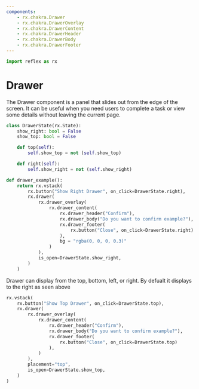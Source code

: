 ```yaml
---
components:
    - rx.chakra.Drawer
    - rx.chakra.DrawerOverlay
    - rx.chakra.DrawerContent
    - rx.chakra.DrawerHeader
    - rx.chakra.DrawerBody
    - rx.chakra.DrawerFooter
---
```


```python exec
import reflex as rx
```

# Drawer

The Drawer component is a panel that slides out from the edge of the screen.
It can be useful when you need users to complete a task or view some details without leaving the current page.

```python demo exec
class DrawerState(rx.State):
    show_right: bool = False
    show_top: bool = False

    def top(self):
        self.show_top = not (self.show_top)

    def right(self):
        self.show_right = not (self.show_right)

def drawer_example():
    return rx.vstack(
        rx.button("Show Right Drawer", on_click=DrawerState.right),
        rx.drawer(
            rx.drawer_overlay(
                rx.drawer_content(
                    rx.drawer_header("Confirm"),
                    rx.drawer_body("Do you want to confirm example?"),
                    rx.drawer_footer(
                        rx.button("Close", on_click=DrawerState.right)
                    ),
                    bg = "rgba(0, 0, 0, 0.3)"
                )
            ),
            is_open=DrawerState.show_right,
        )
    )
```

Drawer can display from the top, bottom, left, or right.
By defualt it displays to the right as seen above

```python demo
rx.vstack(
    rx.button("Show Top Drawer", on_click=DrawerState.top),
    rx.drawer(
        rx.drawer_overlay(
            rx.drawer_content(
                rx.drawer_header("Confirm"),
                rx.drawer_body("Do you want to confirm example?"),
                rx.drawer_footer(
                    rx.button("Close", on_click=DrawerState.top)
                ),
            )
        ),
        placement="top",
        is_open=DrawerState.show_top,
    )
)
```